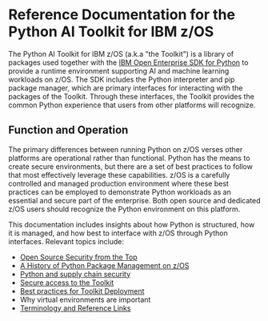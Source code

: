 # Reference Documentation for the Python AI Toolkit for IBM z/OS
The Python AI Toolkit for IBM z/OS (a.k.a "the Toolkit") is a library of packages used together with the 
[IBM Open Enterprise SDK for Python](https://www.ibm.com/products/open-enterprise-python-zos) to 
provide a runtime environment supporting AI and machine learning workloads on z/OS.  The SDK includes 
the Python interpreter and pip package manager, which are primary interfaces for interacting with the 
packages of the Toolkit.  Through these interfaces, the Toolkit provides the common Python experience 
that users from other platforms will recognize.

## Function and Operation
The primary differences between running Python on z/OS verses other platforms are operational rather 
than functional.  Python has the means to create secure environments, but there are a set of best 
practices to follow that most effectively leverage these capabilities.  z/OS is a carefully controlled 
and managed production environment where these best practices can be employed to demonstrate Python 
workloads as an essential and secure part of the enterprise.  Both open source and dedicated z/OS 
users should recognize the Python environment on this platform.

This documentation includes insights about how Python is structured, how it is managed, and how best 
to interface with z/OS through Python interfaces.  Relevant topics include:

- [Open Source Security from the Top](./security_from_the_top.md)
- [A History of Python Package Management on z/OS](./package_mgmt_history.md)
- [Python and supply chain security](./python_supply_security.md)
- [Secure access to the Toolkit](./secure_toolkit_access.md)
- [Best practices for Toolkit Deployment](./deployment_best_practices.md)
- Why virtual environments are important
- [Terminology and Reference Links](./terms_reference_links.md)